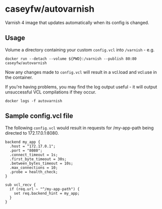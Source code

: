 # caseyfw/autovarnish

Varnish 4 image that updates automatically when its config is changed.

## Usage

Volume a directory containing your custom `config.vcl` into `/varnish` - e.g.

```
docker run --detach --volume ${PWD}:/varnish --publish 80:80 caseyfw/autovarnish
```

Now any changes made to `config.vcl` will result in a vcl.load and vcl.use in
the container.

If you're having problems, you may find the log output useful - it will output
unsuccessful VCL compilations if they occur.

```
docker logs -f autovarnish
```

## Sample config.vcl file

The following `config.vcl` would result in requests for /my-app-path being
directed to 172.17.0.1:8080.

```
backend my_app {
  .host = "172.17.0.1";
  .port = "8080";
  .connect_timeout = 1s;
  .first_byte_timeout = 30s;
  .between_bytes_timeout = 10s;
  .max_connections = 10;
  .probe = health_check;
}

sub vcl_recv {
  if (req.url ~ "^/my-app-path") {
    set req.backend_hint = my_app;
  }
}
```
